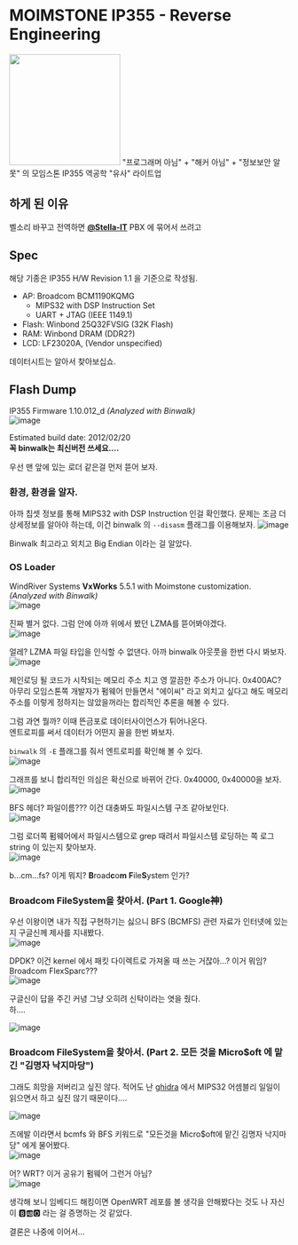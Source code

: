 # MOIMSTONE IP355 - Reverse Engineering
<img src="https://user-images.githubusercontent.com/27724108/189268814-a558de9a-d8ed-4d26-b40a-c868591d8ba5.png" width="200" />
"프로그래머 아님" + "해커 아님" + "정보보안 알못" 의 모임스톤 IP355 역공학 "유사" 라이트업

## 하게 된 이유
벨소리 바꾸고 전역하면 **[@Stella-IT](https://github.com/Stella-IT)** PBX 에 묶어서 쓰려고

## Spec
해당 기종은 IP355 H/W Revision 1.1 을 기준으로 작성됨.

* AP: Broadcom BCM1190KQMG
  - MIPS32 with DSP Instruction Set
  - UART + JTAG (IEEE 1149.1)
* Flash: Winbond 25Q32FVSIG (32K Flash)
* RAM: Winbond DRAM (DDR2?) 
* LCD: LF23020A, (Vendor unspecified)

데이터시트는 알아서 찾아보십쇼.

## Flash Dump
IP355 Firmware 1.10.012_d _(Analyzed with Binwalk)_  
![image](https://user-images.githubusercontent.com/27724108/189265833-03215a33-2d7b-46c1-a2a2-3226029f98cc.png)  

Estimated build date: 2012/02/20  
**꼭 binwalk는 최신버전 쓰세요....**  

우선 맨 앞에 있는 로더 같은걸 먼저 뜯어 보자.

### 환경, 환경을 알자.
아까 칩셋 정보를 통해 MIPS32 with DSP Instruction 인걸 확인했다. 문제는 조금 더 상세정보를 알아야 하는데, 이건 binwalk 의 `--disasm` 플래그를 이용해보자.
![image](https://user-images.githubusercontent.com/27724108/189265719-64d09ab5-9127-43c6-902a-f534615c290b.png)

Binwalk 최고라고 외치고 Big Endian 이라는 걸 알았다.

### OS Loader
WindRiver Systems **VxWorks** 5.5.1 with Moimstone customization. _(Analyzed with Binwalk)_    
![image](https://user-images.githubusercontent.com/27724108/189260078-55326dc4-95d2-4398-a823-31b474416deb.png)

진짜 별거 없다. 그럼 안에 아까 위에서 봤던 LZMA를 뜯어봐야겠다.  
![image](https://user-images.githubusercontent.com/27724108/189267078-dceecf2f-d8a9-49e2-9871-ab8f5d372ac0.png)

얼레? LZMA 파일 타입을 인식할 수 없댄다. 아까 binwalk 아웃풋을 한번 다시 봐보자.  
![image](https://user-images.githubusercontent.com/27724108/189265833-03215a33-2d7b-46c1-a2a2-3226029f98cc.png)

체인로딩 될 코드가 시작되는 메모리 주소 치고 영 깔끔한 주소가 아니다. 0x400AC? 아무리 모임스톤쪽 개발자가 펌웨어 만들면서 "에이씨" 라고 외치고 싶다고 해도 메모리 주소를 이렇게 정하지는 않았을꺼라는 합리적인 추론을 해볼 수 있다.  

그럼 과연 뭘까? 이때 뜬금포로 데이터사이언스가 튀어나온다.  
엔트로피를 써서 데이터가 어떤지 꼴을 한번 봐보자.  

`binwalk` 의 `-E` 플래그를 줘서 엔트로피를 확인해 볼 수 있다.  
![image](https://user-images.githubusercontent.com/27724108/189267360-0745ec50-5e0b-4fd9-9825-0c9651748dd9.png)  

그래프를 보니 합리적인 의심은 확신으로 바뀌어 간다. 0x40000, 0x40000을 보자.  
![image](https://user-images.githubusercontent.com/27724108/189267473-8f7008b4-7d69-4f20-ad8e-57c1847d8e26.png)

BFS 헤더? 파일이름??? 이건 대충봐도 파일시스템 구조 같아보인다.  
![image](https://user-images.githubusercontent.com/27724108/189267827-da23aa4b-40f4-4f45-b14c-1f497a51d296.png)

그럼 로더쪽 펌웨어에서 파일시스템으로 grep 때려서 파일시스템 로딩하는 쪽 로그 string 이 있는지 찾아보자.  
![image](https://user-images.githubusercontent.com/27724108/189268128-b190f8e0-60ae-4e85-b6ff-bb3aa1388c36.png)

b...cm...fs? 이게 뭐지? **B**road**c**o**m** **F**ile**S**ystem 인가?

### Broadcom FileSystem을 찾아서. (Part 1. Google神)
우선 이왕이면 내가 직접 구현하기는 싫으니 BFS (BCMFS) 관련 자료가 인터넷에 있는지 구글신께 제사를 지내봤다.  
![image](https://user-images.githubusercontent.com/27724108/189506484-be34639f-6887-4bda-bae7-3810eba179e5.png)  

DPDK? 이건 kernel 에서 패킷 다이렉트로 가져올 때 쓰는 거잖아...? 이거 뭐임? Broadcom FlexSparc???  
![image](https://user-images.githubusercontent.com/27724108/189506510-22b4fc3c-4eb5-4ea4-b35b-4644818325b1.png)  

구글신이 답을 주긴 커녕 그냥 오히려 신탁이라는 엿을 줬다.  
하....  

![image](https://user-images.githubusercontent.com/27724108/189506578-3008840d-433a-4c7c-ba66-728402138059.png)  

### Broadcom FileSystem을 찾아서. (Part 2. 모든 것을 Micro$oft 에 맡긴 "김명자 낙지마당")
그래도 희망을 저버리고 싶진 않다. 적어도 난 [ghidra](https://github.com/NationalSecurityAgency/ghidra-sre) 에서 MIPS32 어셈블리 일일이 읽으면서 하고 싶진 않기 때문이다....  

![image](https://user-images.githubusercontent.com/27724108/189506644-88d292c1-c305-455f-90a5-08a0982cf193.png)  
  
즈에발 이라면서 bcmfs 와 BFS 키워드로 "모든것을 Micro$oft에 맡긴 김명자 낙지마당" 에게 물어봤다.  
![image](https://user-images.githubusercontent.com/27724108/189506673-fc850f58-4583-44c3-9268-f2393c98944d.png)  

어? WRT? 이거 공유기 펌웨어 그런거 아님?  
![image](https://user-images.githubusercontent.com/27724108/189506741-376bfb1e-eb1c-4249-82e5-ec9a8df4e067.png)

생각해 보니 임베디드 해킹이면 OpenWRT 레포를 볼 생각을 안해봤다는 것도 나 자신이 🅱️🆎🅾️ 라는 걸 증명하는 것 같았다.

결론은
나중에 이어서...
